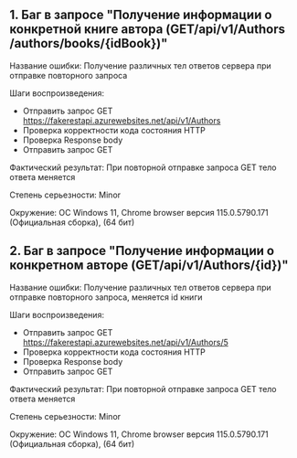 ## 1. Баг в запросе "Получение информации о конкретной книге автора (GET/api​/v1​/Authors​/authors​/books​/{idBook})"

Название ошибки: Получение различных тел ответов сервера при отправке повторного запроса

Шаги воспроизведения:

- Отправить запрос GET https://fakerestapi.azurewebsites.net/api/v1/Authors
- Проверка корректности кода состояния HTTP
- Проверка Response body
- Отправить запрос GET

Фактический результат: При повторной отправке запроса GET тело ответа меняется

Степень серьезности: Minor

Окружение: ОС Windows 11, Chrome browser версия 115.0.5790.171 (Официальная сборка), (64 бит)  

## 2. Баг в запросе "Получение информации о конкретном авторе (GET/api​/v1​/Authors​/{id})"  
Название ошибки: Получение различных тел ответов сервера при отправке повторного запроса, меняется id книги

Шаги воспроизведения:

- Отправить запрос GET https://fakerestapi.azurewebsites.net/api/v1/Authors/5
- Проверка корректности кода состояния HTTP
- Проверка Response body
- Отправить запрос GET

Фактический результат: При повторной отправке запроса GET тело ответа меняется

Степень серьезности: Minor

Окружение: ОС Windows 11, Chrome browser версия 115.0.5790.171 (Официальная сборка), (64 бит)  
